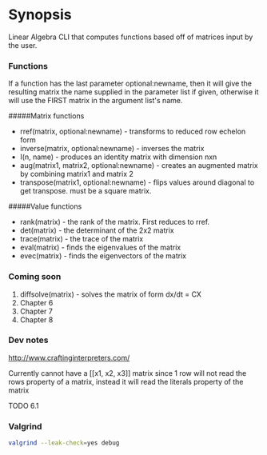 # Synopsis

Linear Algebra CLI that computes functions based off of matrices input by the user.

### Functions
If a function has the last parameter optional:newname, then it will give the resulting matrix the name supplied in the parameter list if given, otherwise it will use the FIRST matrix in the argument list's name.  

#####Matrix functions
* rref(matrix, optional:newname) - transforms to reduced row echelon form
* inverse(matrix, optional:newname) - inverses the matrix
* I(n, name) - produces an identity matrix with dimension nxn
* aug(matrix1, matrix2, optional:newname) - creates an augmented matrix by combining matrix1 and matrix 2 
* transpose(matrix1, optional:newname) - flips values around diagonal to get transpose. must be a square matrix.

#####Value functions
* rank(matrix) - the rank of the matrix. First reduces to rref.
* det(matrix) - the determinant of the 2x2 matrix
* trace(matrix) - the trace of the matrix
* eval(matrix) - finds the eigenvalues of the matrix
* evec(matrix) - finds the eigenvectors of the matrix

### Coming soon
1. diffsolve(matrix) - solves the matrix of form dx/dt = CX
1. Chapter 6
1. Chapter 7
1. Chapter 8

### Dev notes
http://www.craftinginterpreters.com/

Currently cannot have a [[x1, x2, x3]] matrix since 1 row will not read the rows property of a matrix, instead it will read the literals property of the matrix

TODO 6.1

### Valgrind
```bash
valgrind --leak-check=yes debug
```
